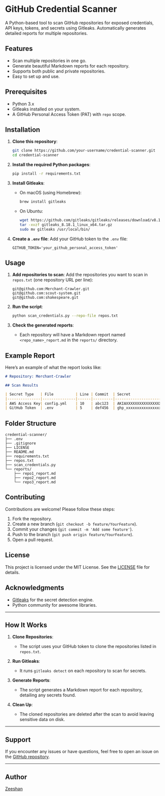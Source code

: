 # GitHub Credential Scanner

A Python-based tool to scan GitHub repositories for exposed credentials, API keys, tokens, and secrets using Gitleaks. Automatically generates detailed reports for multiple repositories.

## Features
- Scan multiple repositories in one go.
- Generate beautiful Markdown reports for each repository.
- Supports both public and private repositories.
- Easy to set up and use.

## Prerequisites
- Python 3.x
- Gitleaks installed on your system.
- A GitHub Personal Access Token (PAT) with `repo` scope.

## Installation

1. **Clone this repository**:
   ```bash
   git clone https://github.com/your-username/credential-scanner.git
   cd credential-scanner
   ```

2. **Install the required Python packages**:
   ```bash
   pip install -r requirements.txt
   ```

3. **Install Gitleaks**:
   - On macOS (using Homebrew):
     ```bash
     brew install gitleaks
     ```
   - On Ubuntu:
     ```bash
     wget https://github.com/gitleaks/gitleaks/releases/download/v8.18.1/gitleaks_8.18.1_linux_x64.tar.gz
     tar -xvzf gitleaks_8.18.1_linux_x64.tar.gz
     sudo mv gitleaks /usr/local/bin/
     ```

4. **Create a `.env` file**:
   Add your GitHub token to the `.env` file:
   ```env
   GITHUB_TOKEN='your_github_personal_access_token'
   ```

## Usage

1. **Add repositories to scan**:
   Add the repositories you want to scan in `repos.txt` (one repository URL per line):
   ```
   git@github.com:Merchant-Crawler.git
   git@github.com:scout-system.git
   git@github.com:shakespeare.git
   ```

2. **Run the script**:
   ```bash
   python scan_credentials.py --repo-file repos.txt
   ```

3. **Check the generated reports**:
   - Each repository will have a Markdown report named `<repo_name>_report.md` in the `reports/` directory.

## Example Report

Here’s an example of what the report looks like:

```markdown
# Repository: Merchant-Crawler

## Scan Results

| Secret Type   | File          | Line | Commit  | Secret               |
|---------------|---------------|------|---------|----------------------|
| AWS Access Key| config.yml    | 10   | abc123  | AKIAXXXXXXXXXXXXXXXX |
| GitHub Token  | .env          | 5    | def456  | ghp_xxxxxxxxxxxxxxxx |
```

## Folder Structure

```
credential-scanner/
├── .env
├── .gitignore
├── LICENSE
├── README.md
├── requirements.txt
├── repos.txt
├── scan_credentials.py
└── reports/
    ├── repo1_report.md
    ├── repo2_report.md
    └── repo3_report.md
```

## Contributing

Contributions are welcome! Please follow these steps:

1. Fork the repository.
2. Create a new branch (`git checkout -b feature/YourFeature`).
3. Commit your changes (`git commit -m 'Add some feature'`).
4. Push to the branch (`git push origin feature/YourFeature`).
5. Open a pull request.

## License

This project is licensed under the MIT License. See the [LICENSE](LICENSE) file for details.

## Acknowledgments

- [Gitleaks](https://github.com/gitleaks/gitleaks) for the secret detection engine.
- Python community for awesome libraries.

---

## How It Works

1. **Clone Repositories**:
   - The script uses your GitHub token to clone the repositories listed in `repos.txt`.

2. **Run Gitleaks**:
   - It runs `gitleaks detect` on each repository to scan for secrets.

3. **Generate Reports**:
   - The script generates a Markdown report for each repository, detailing any secrets found.

4. **Clean Up**:
   - The cloned repositories are deleted after the scan to avoid leaving sensitive data on disk.

---

## Support

If you encounter any issues or have questions, feel free to open an issue on the [GitHub repository](https://github.com/your-username/credential-scanner/issues).

---

## Author

[Zeeshan](https://github.com/Zeeshan138063)
